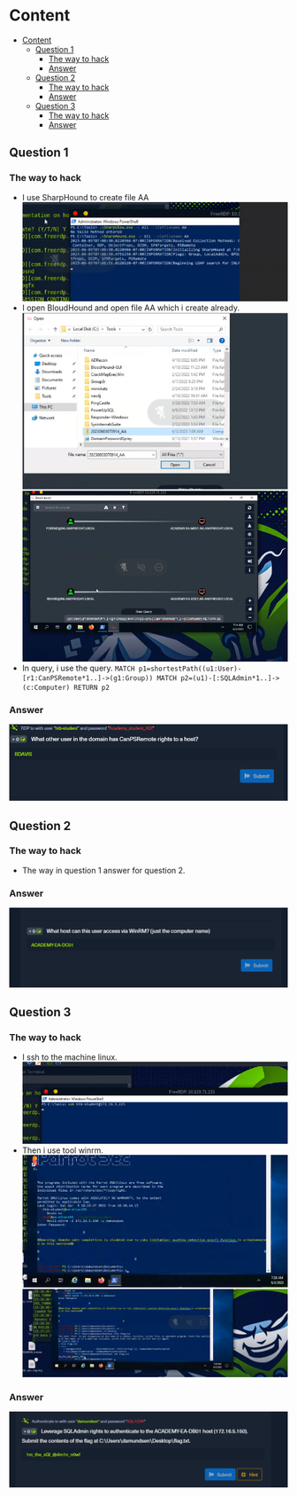 # Content

- [Content](#content)
  - [Question 1](#question-1)
    - [The way to hack](#the-way-to-hack)
    - [Answer](#answer)
  - [Question 2](#question-2)
    - [The way to hack](#the-way-to-hack-1)
    - [Answer](#answer-1)
  - [Question 3](#question-3)
    - [The way to hack](#the-way-to-hack-2)
    - [Answer](#answer-2)
  
## Question 1

### The way to hack

- I use SharpHound to create file AA
  ![Picture](../../Image/Stacking%20The%20Deck/1.png)
- I open BloudHound and open file AA which i create already.
  ![Picture](../../Image/Stacking%20The%20Deck/2.png)
  ![Picture](../../Image/Stacking%20The%20Deck/3.png)
- In query, i use the query.
    `MATCH p1=shortestPath((u1:User)-[r1:CanPSRemote*1..]->(g1:Group)) MATCH p2=(u1)-[:SQLAdmin*1..]->(c:Computer) RETURN p2`

### Answer

![Picture](../../Image/Stacking%20The%20Deck/4.png)

## Question 2

### The way to hack

- The way in question 1 answer for question 2.

### Answer

![Picture](../../Image/Stacking%20The%20Deck/5.png)

## Question 3

### The way to hack

- I ssh to the machine linux.
  ![Picture](../../Image/Stacking%20The%20Deck/6.png)
- Then i use tool winrm.
  ![Picture](../../Image/Stacking%20The%20Deck/7.png)
  ![Picture](../../Image/Stacking%20The%20Deck/8.png)

### Answer

![Picture](../../Image/Stacking%20The%20Deck/9.png)